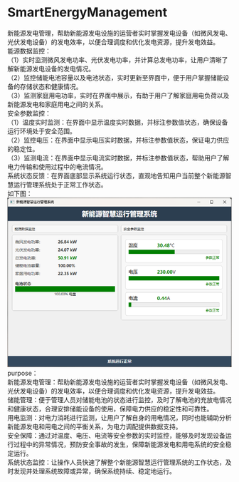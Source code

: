 # SmartEnergyManagement
新能源发电管理，帮助新能源发电设施的运营者实时掌握发电设备（如微风发电、光伏发电设备）的发电效率，以便合理调度和优化发电资源，提升发电效益。<br>
能源数据监控：<br>
（1）实时监测微风发电功率、光伏发电功率，并计算总发电功率，让用户清晰了解新能源发电设备的发电情况。<br>
（2）监控储能电池容量以及电池状态，实时更新至界面中，便于用户掌握储能设备的存储状态和健康情况。<br>
（3）监测家庭用电功率，实时在界面中展示，有助于用户了解家庭用电负荷以及新能源发电和家庭用电之间的关系。<br>
安全参数监控：<br>
（1）温度实时监测：在界面中显示温度实时数据，并标注参数值状态，确保设备运行环境处于安全范围。<br>
（2）监控电压：在界面中显示电压实时数据，并标注参数值状态，保证电力供应的稳定性。<br>
（3）监测电流：在界面中显示电流实时数据，并标注参数值状态，帮助用户了解电力传输和使用过程中的电流情况。<br>
系统状态反馈：在界面底部显示系统运行状态，直观地告知用户当前整个新能源智慧运行管理系统处于正常工作状态。<br>
如下图：<br>
![Uploading image.png…](https://github.com/ef3777t-lgtm/SmartEnergyManagement/blob/main/%E6%96%B0%E8%83%BD%E6%BA%90%E6%99%BA%E6%85%A7%E8%BF%90%E8%A1%8C%E7%AE%A1%E7%90%86%E7%B3%BB%E7%BB%9F.png)<br>
purpose：<br>
新能源发电管理：帮助新能源发电设施的运营者实时掌握发电设备（如微风发电、光伏发电设备）的发电效率，以便合理调度和优化发电资源，提升发电效益。<br>
储能管理：便于管理人员对储能电池的状态进行监控，及时了解电池的充放电情况和健康状态，合理安排储能设备的使用，保障电力供应的稳定性和可靠性。<br>
用电监测：对电力消耗进行监测，让用户了解自身的用电情况，同时也能辅助分析新能源发电和用电之间的平衡关系，为电力调配提供数据支持。<br>
安全保障：通过对温度、电压、电流等安全参数的实时监控，能够及时发现设备运行过程中的异常情况，预防安全事故的发生，保障新能源发电和用电系统的安全稳定运行。<br>
系统状态监控：让操作人员快速了解整个新能源智慧运行管理系统的工作状态，及时发现并处理系统故障或异常，确保系统持续、稳定地运行。<br>
